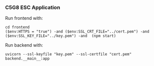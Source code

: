 ### C5G8 ESC Application
Run frontend with:
```
cd frontend
($env:HTTPS = "true") -and ($env:SSL_CRT_FILE="../cert.pem") -and ($env:SSL_KEY_FILE="../key.pem") -and  (npm start)
```

Run backend with:
```
uvicorn --ssl-keyfile "key.pem" --ssl-certfile "cert.pem" backend.__main__:app
```